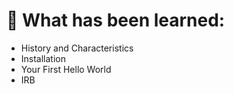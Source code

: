 <h1> 🔭 What has been learned: </h1>

- History and Characteristics
- Installation
- Your First Hello World
- IRB